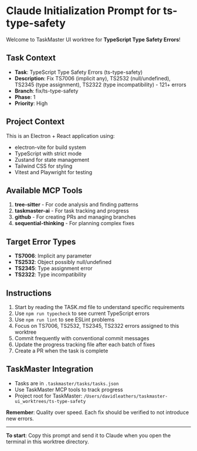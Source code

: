 # Claude Initialization Prompt for ts-type-safety

Welcome to TaskMaster UI worktree for **TypeScript Type Safety Errors**!

## Task Context
- **Task**: TypeScript Type Safety Errors (ts-type-safety)
- **Description**: Fix TS7006 (implicit any), TS2532 (null/undefined), TS2345 (type assignment), TS2322 (type incompatibility) - 121+ errors
- **Branch**: fix/ts-type-safety
- **Phase**: 1  
- **Priority**: High

## Project Context
This is an Electron + React application using:
- electron-vite for build system
- TypeScript with strict mode
- Zustand for state management
- Tailwind CSS for styling
- Vitest and Playwright for testing

## Available MCP Tools
1. **tree-sitter** - For code analysis and finding patterns
2. **taskmaster-ai** - For task tracking and progress  
3. **github** - For creating PRs and managing branches
4. **sequential-thinking** - For planning complex fixes

## Target Error Types
- **TS7006**: Implicit any parameter
- **TS2532**: Object possibly null/undefined
- **TS2345**: Type assignment error
- **TS2322**: Type incompatibility

## Instructions
1. Start by reading the TASK.md file to understand specific requirements
2. Use `npm run typecheck` to see current TypeScript errors
3. Use `npm run lint` to see ESLint problems
4. Focus on TS7006, TS2532, TS2345, TS2322 errors assigned to this worktree
5. Commit frequently with conventional commit messages
6. Update the progress tracking file after each batch of fixes
7. Create a PR when the task is complete

## TaskMaster Integration
- Tasks are in `.taskmaster/tasks/tasks.json`
- Use TaskMaster MCP tools to track progress
- Project root for TaskMaster: `/Users/davidleathers/taskmaster-ui_worktrees/ts-type-safety`

**Remember**: Quality over speed. Each fix should be verified to not introduce new errors.

---
**To start**: Copy this prompt and send it to Claude when you open the terminal in this worktree directory.